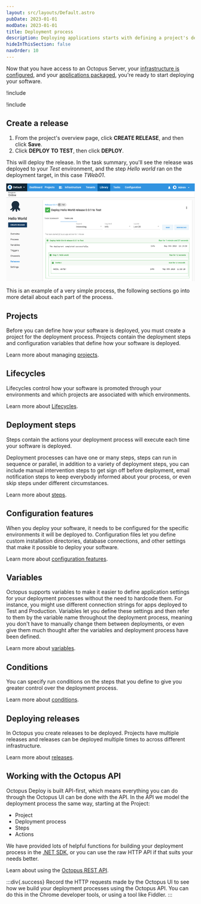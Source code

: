 ```yaml
---
layout: src/layouts/Default.astro
pubDate: 2023-01-01
modDate: 2023-01-01
title: Deployment process
description: Deploying applications starts with defining a project's deployment process.
hideInThisSection: false
navOrder: 10
---
```


Now that you have access to an Octopus Server, your [infrastructure is configured](/docs/infrastructure/), and your [applications packaged](/docs/packaging-applications), you're ready to start deploying your software.

!include <deployment-process>

!include <hello-world-deployment-process>

## Create a release

1. From the project's overview page, click **CREATE RELEASE**, and then click **Save**.
1. Click **DEPLOY TO TEST**, then click **DEPLOY**.

This will deploy the release. In the task summary, you'll see the release was deployed to your *Test* environment, and the step *Hello world* ran on the deployment target, in this case *TWeb01*.

![Hello world task summary](/docs/projects/deployment-process/images/hello-world.png "width=500")

This is an example of a very simple process, the following sections go into more detail about each part of the process.

## Projects

Before you can define how your software is deployed, you must create a project for the deployment process. Projects contain the deployment steps and configuration variables that define how your software is deployed.

Learn more about managing [projects](/docs/projects).

## Lifecycles

Lifecycles control how your software is promoted through your environments and which projects are associated with which environments.

Learn more about [Lifecycles](/docs/releases/lifecycles).

## Deployment steps

Steps contain the actions your deployment process will execute each time your software is deployed.

Deployment processes can have one or many steps, steps can run in sequence or parallel, in addition to a variety of deployment steps, you can include manual intervention steps to get sign off before deployment, email notification steps to keep everybody informed about your process, or even skip steps under different circumstances.

Learn more about [steps](/docs/projects/steps).

## Configuration features

When you deploy your software, it needs to be configured for the specific environments it will be deployed to. Configuration files let you define custom installation directories, database connections, and other settings that make it possible to deploy your software.

Learn more about [configuration features](/docs/projects/steps/configuration-features).

## Variables

Octopus supports variables to make it easier to define application settings for your deployment processes without the need to hardcode them. For instance, you might use different connection strings for apps deployed to Test and Production. Variables let you define these settings and then refer to them by the variable name throughout the deployment process, meaning you don't have to manually change them between deployments, or even give them much thought after the variables and deployment process have been defined.

Learn more about [variables](/docs/projects/variables).

## Conditions

You can specify run conditions on the steps that you define to give you greater control over the deployment process.

Learn more about [conditions](/docs/projects/steps/conditions).

## Deploying releases

In Octopus you create releases to be deployed. Projects have multiple releases and releases can be deployed multiple times to across different infrastructure.

Learn more about [releases](/docs/releases).

## Working with the Octopus API

Octopus Deploy is built API-first, which means everything you can do through the Octopus UI can be done with the API. In the API we model the deployment process the same way, starting at the Project:

- Project
- Deployment process
- Steps
- Actions

We have provided lots of helpful functions for building your deployment process in the [.NET SDK](/docs/octopus-rest-api/octopus.client), or you can use the raw HTTP API if that suits your needs better.

Learn about using the [Octopus REST API](/docs/octopus-rest-api).

:::div{.success}
Record the HTTP requests made by the Octopus UI to see how we build your deployment processes using the Octopus API. You can do this in the Chrome developer tools, or using a tool like Fiddler.
:::
